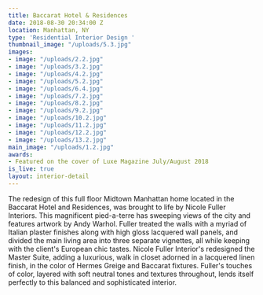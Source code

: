 ```yaml
---
title: Baccarat Hotel & Residences
date: 2018-08-30 20:34:00 Z
location: Manhattan, NY
type: 'Residential Interior Design '
thumbnail_image: "/uploads/5.3.jpg"
images:
- image: "/uploads/2.2.jpg"
- image: "/uploads/3.2.jpg"
- image: "/uploads/4.2.jpg"
- image: "/uploads/5.2.jpg"
- image: "/uploads/6.4.jpg"
- image: "/uploads/7.2.jpg"
- image: "/uploads/8.2.jpg"
- image: "/uploads/9.2.jpg"
- image: "/uploads/10.2.jpg"
- image: "/uploads/11.2.jpg"
- image: "/uploads/12.2.jpg"
- image: "/uploads/13.2.jpg"
main_image: "/uploads/1.2.jpg"
awards:
- Featured on the cover of Luxe Magazine July/August 2018
is_live: true
layout: interior-detail
---
```


The redesign of this full floor Midtown Manhattan home located in the Baccarat Hotel and Residences, was brought to life by Nicole Fuller Interiors. This magnificent pied-a-terre has sweeping views of the city and features artwork by Andy Warhol. Fuller treated the walls with a myriad of Italian plaster finishes along with high gloss lacquered wall panels, and divided the main living area into three separate vignettes, all while keeping with the client's European chic tastes. Nicole Fuller Interior's redesigned the Master Suite, adding a luxurious, walk in closet adorned in a lacquered linen finish, in the color of Hermes Greige and Baccarat fixtures. Fuller's touches of color, layered with soft neutral tones and textures throughout, lends itself perfectly to this balanced and sophisticated interior. 